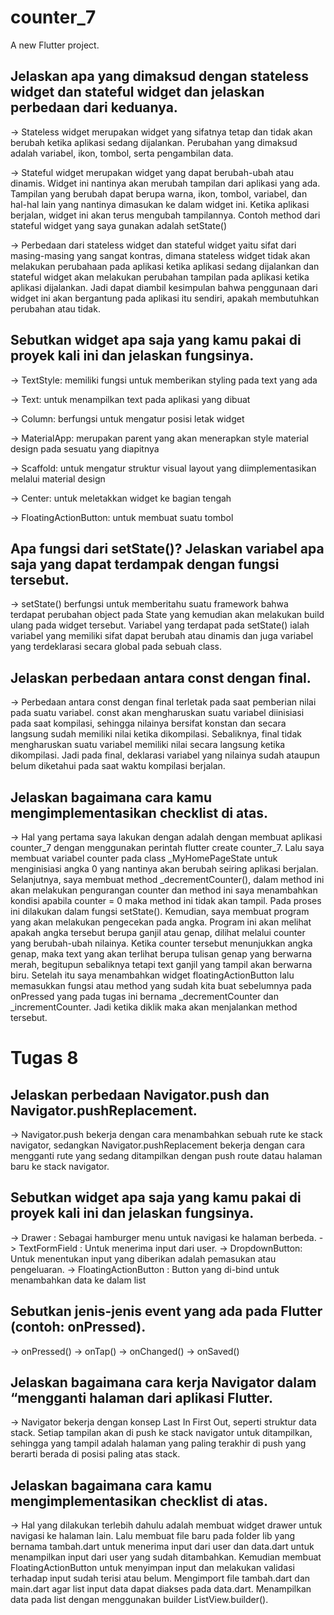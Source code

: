 # counter_7

A new Flutter project.

## Jelaskan apa yang dimaksud dengan stateless widget dan stateful widget dan jelaskan perbedaan dari keduanya.
-> Stateless widget merupakan widget yang sifatnya tetap dan tidak akan berubah ketika aplikasi sedang dijalankan. Perubahan yang dimaksud adalah variabel, ikon, tombol, serta pengambilan data.

-> Stateful widget merupakan widget yang dapat berubah-ubah atau dinamis. Widget ini nantinya akan merubah tampilan dari aplikasi yang ada. Tampilan yang berubah dapat berupa warna, ikon, tombol, variabel, dan hal-hal lain yang nantinya dimasukan ke dalam widget ini. Ketika aplikasi berjalan, widget ini akan terus mengubah tampilannya. Contoh method dari stateful widget yang saya gunakan adalah setState()

-> Perbedaan dari stateless widget dan stateful widget yaitu sifat dari masing-masing yang sangat kontras, dimana stateless widget tidak akan melakukan perubahaan pada aplikasi ketika aplikasi sedang dijalankan dan stateful widget akan melakukan perubahan tampilan pada aplikasi ketika aplikasi dijalankan. Jadi dapat diambil kesimpulan bahwa penggunaan dari widget ini akan bergantung pada aplikasi itu sendiri, apakah membutuhkan perubahan atau tidak.

## Sebutkan widget apa saja yang kamu pakai di proyek kali ini dan jelaskan fungsinya.
-> TextStyle: memiliki fungsi untuk memberikan styling pada text yang ada

-> Text: untuk menampilkan text pada aplikasi yang dibuat

-> Column: berfungsi untuk mengatur posisi letak widget

-> MaterialApp: merupakan parent yang akan menerapkan style material design pada sesuatu yang diapitnya

-> Scaffold: untuk mengatur struktur visual layout yang diimplementasikan melalui material design

-> Center: untuk meletakkan widget ke bagian tengah

-> FloatingActionButton: untuk membuat suatu tombol

## Apa fungsi dari setState()? Jelaskan variabel apa saja yang dapat terdampak dengan fungsi tersebut.
-> setState() berfungsi untuk memberitahu suatu framework bahwa terdapat perubahan object pada State yang kemudian akan melakukan build ulang pada widget tersebut. Variabel yang terdapat pada setState() ialah variabel yang memiliki sifat dapat berubah atau dinamis dan juga variabel yang terdeklarasi secara global pada sebuah class.

## Jelaskan perbedaan antara const dengan final.
-> Perbedaan antara const dengan final terletak pada saat pemberian nilai pada suatu variabel. const akan mengharuskan suatu variabel diinisiasi pada saat kompilasi, sehingga nilainya bersifat konstan dan secara langsung sudah memiliki nilai ketika dikompilasi. Sebaliknya, final tidak mengharuskan suatu variabel memiliki nilai secara langsung ketika dikompilasi. Jadi pada final, deklarasi variabel yang nilainya sudah ataupun belum diketahui pada saat waktu kompilasi berjalan.

## Jelaskan bagaimana cara kamu mengimplementasikan checklist di atas.
-> Hal yang pertama saya lakukan dengan adalah dengan membuat aplikasi counter_7 dengan menggunakan perintah flutter create counter_7. Lalu saya membuat variabel counter pada class _MyHomePageState untuk menginisiasi angka 0 yang nantinya akan berubah seiring aplikasi berjalan. Selanjutnya, saya membuat method _decrementCounter(), dalam method ini akan melakukan pengurangan counter dan method ini saya menambahkan kondisi apabila counter = 0 maka method ini tidak akan tampil. Pada proses ini dilakukan dalam fungsi setState(). Kemudian, saya membuat program yang akan melakukan pengecekan pada angka. Program ini akan melihat apakah angka tersebut berupa ganjil atau genap, dilihat melalui counter yang berubah-ubah nilainya. Ketika counter tersebut menunjukkan angka genap, maka text yang akan terlihat berupa tulisan genap yang berwarna merah, begitupun sebaliknya tetapi text ganjil yang tampil akan berwarna biru. Setelah itu saya menambahkan widget floatingActionButton lalu memasukkan fungsi atau method yang sudah kita buat sebelumnya pada onPressed yang pada tugas ini bernama _decrementCounter dan _incrementCounter. Jadi ketika diklik maka akan menjalankan method tersebut.

# Tugas 8
## Jelaskan perbedaan Navigator.push dan Navigator.pushReplacement.
-> Navigator.push bekerja dengan cara menambahkan sebuah rute ke stack navigator, sedangkan Navigator.pushReplacement bekerja dengan cara mengganti rute yang sedang ditampilkan dengan push route datau halaman baru ke stack navigator.

## Sebutkan widget apa saja yang kamu pakai di proyek kali ini dan jelaskan fungsinya.
-> Drawer : Sebagai hamburger menu untuk navigasi ke halaman berbeda.
-> TextFormField : Untuk menerima input dari user.
-> DropdownButton: Untuk menentukan input yang diberikan adalah pemasukan atau pengeluaran.
-> FloatingActionButton : Button yang di-bind untuk menambahkan data ke dalam list

## Sebutkan jenis-jenis event yang ada pada Flutter (contoh: onPressed).
->  onPressed()
-> onTap()
-> onChanged()
-> onSaved()

## Jelaskan bagaimana cara kerja Navigator dalam “mengganti halaman dari aplikasi Flutter.
-> Navigator bekerja dengan konsep Last In First Out, seperti struktur data stack. Setiap tampilan akan di push ke stack navigator untuk ditampilkan, sehingga yang tampil adalah halaman yang paling terakhir di push yang berarti berada di posisi paling atas stack.

## Jelaskan bagaimana cara kamu mengimplementasikan checklist di atas.
-> Hal yang dilakukan terlebih dahulu adalah membuat widget drawer untuk navigasi ke halaman lain. Lalu membuat file baru pada folder lib yang bernama tambah.dart untuk menerima input dari user dan data.dart untuk menampilkan input dari user yang sudah ditambahkan. Kemudian membuat FloatingActionButton untuk menyimpan input dan melakukan validasi terhadap input sudah terisi atau belum. Mengimport file tambah.dart dan main.dart agar list input data dapat diakses pada data.dart. Menampilkan data pada list dengan menggunakan builder ListView.builder().
